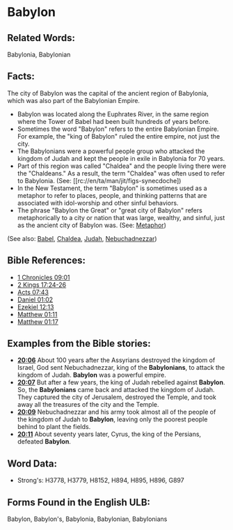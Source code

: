 # Babylon

## Related Words:

Babylonia, Babylonian


## Facts:

The city of Babylon was the capital of the ancient region of Babylonia, which was also part of the Babylonian Empire.

* Babylon was located along the Euphrates River, in the same region where the Tower of Babel had been built hundreds of years before.
* Sometimes the word "Babylon" refers to the entire Babylonian Empire. For example, the "king of Babylon" ruled the entire empire, not just the city.
* The Babylonians were a powerful people group who attacked the kingdom of Judah and kept the people in exile in Babylonia for 70 years.
* Part of this region was called "Chaldea" and the people living there were the "Chaldeans." As a result, the term "Chaldea" was often used to refer to Babylonia. (See: [[rc://en/ta/man/jit/figs-synecdoche])
* In the New Testament, the term "Babylon" is sometimes used as a metaphor to refer to places, people, and thinking patterns that are associated with idol-worship and other sinful behaviors.
* The phrase "Babylon the Great" or "great city of Babylon" refers metaphorically to a city or nation that was large, wealthy, and sinful, just as the ancient city of Babylon was. (See: [Metaphor](rc://en/ta/man/jit/figs-metaphor))

(See also: [Babel](../names/babel.md), [Chaldea](../names/chaldeans.md), [Judah](../names/kingdomofjudah.md), [Nebuchadnezzar](../names/nebuchadnezzar.md))

## Bible References:

* [1 Chronicles 09:01](rc://en/tn/help/1ch/09/01)
* [2 Kings 17:24-26](rc://en/tn/help/2ki/17/24)
* [Acts 07:43](rc://en/tn/help/act/07/43)
* [Daniel 01:02](rc://en/tn/help/dan/01/02)
* [Ezekiel 12:13](rc://en/tn/help/ezk/12/13)
* [Matthew 01:11](rc://en/tn/help/mat/01/11)
* [Matthew 01:17](rc://en/tn/help/mat/01/17)

## Examples from the Bible stories:

* __[20:06](rc://en/tn/help/obs/20/06)__ About 100 years after the Assyrians destroyed the kingdom of Israel, God sent Nebuchadnezzar, king of the __Babylonians__, to attack the kingdom of Judah. __Babylon__ was a powerful empire.
* __[20:07](rc://en/tn/help/obs/20/07)__ But after a few years, the king of Judah rebelled against __Babylon__. So, the __Babylonians__ came back and attacked the kingdom of Judah. They captured the city of Jerusalem, destroyed the Temple, and took away all the treasures of the city and the Temple.
* __[20:09](rc://en/tn/help/obs/20/09)__ Nebuchadnezzar and his army took almost all of the people of the kingdom of Judah to __Babylon__, leaving only the poorest people behind to plant the fields.
* __[20:11](rc://en/tn/help/obs/20/11)__ About seventy years later, Cyrus, the king of the Persians, defeated __Babylon__.

## Word Data:

* Strong's: H3778, H3779, H8152, H894, H895, H896, G897

## Forms Found in the English ULB:

Babylon, Babylon's, Babylonia, Babylonian, Babylonians


